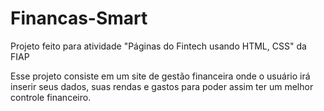 # Financas-Smart
Projeto feito para atividade "Páginas do Fintech usando HTML, CSS" da FIAP

Esse projeto consiste em um site de gestão financeira onde o usuário irá inserir seus dados, suas rendas e gastos para poder assim ter um melhor controle financeiro.